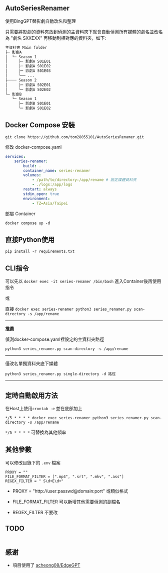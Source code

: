 ## AutoSeriesRenamer
使用BingGPT替影劇自動改名和整理

只需要將影劇的資料夾放到偵測的主資料夾下就會自動偵測所有媒體的劇名並改名為 "劇名 SXXEXX" 再移動到相對應的資料夾，如下:
```bash
主資料夾 Main folder
├─ 影劇A
│  └─ Season 1
│     ├─ 影劇A S01E01
│     ├─ 影劇A S01E02
│     ├─ 影劇A S01E03
│     └── ...
├──── Season 2
│     ├─ 影劇A S02E01
│     └─ 影劇A S02E02
└─ 影劇B
   └─ Season 1
      ├─ 影劇B S01E01
      └─ 影劇A S01E02
```

## Docker Compose 安裝

`git clone https://github.com/tom28055101/AutoSeriesRenamer.git`

修改 docker-compose.yaml
```yml
services:
    series-renamer:
        build: .
        container_name: series-renamer
        volumes:
            - /path/to/directory:/app/rename # 設定媒體資料夾
            - ./logs:/app/logs
        restart: always
        stdin_open: true
        environment:
            - TZ=Asia/Taipei
```

部屬 Container

`docker compose up -d`

## 直接Python使用
`pip install -r requirements.txt`

## CLI指令

可以先以 `docker exec -it series-renamer /bin/bash` 進入Container後再使用指令

或

直接 `docker exec series-renamer python3 series_renamer.py scan-directory -s /app/rename`

--------------------------------------------------------------------------------------------

__**推薦**__

偵測docker-compose.yaml裡設定的主資料夾路徑    

`python3 series_renamer.py scan-directory -s /app/rename`

--------------------------------------------------------------------------------------------

僅改名單獨資料夾底下媒體

`python3 series_renamer.py single-directory -d 路徑`

--------------------------------------------------------------------------------------------


## 定時自動啟用方法

在Host上使用`crontab -e` 並在底部加上

`*/5 * * * * docker exec series-renamer python3 series_renamer.py scan-directory -s /app/rename`

`*/5 * * * *` 可替換為其他頻率

## 其他參數
可以修改目錄下的 `.env` 檔案
```
PROXY = ""
FILE_FORMAT_FILTER = [".mp4", ".srt", ".mkv", ".ass"] 
REGEX_FILTER = " S\d+E\d+"
```
- PROXY = "http://user:passwd@domain:port" 或類似格式

- FILE_FORMAT_FILTER 可以新增其他需要偵測的副檔名

- REGEX_FILTER 不要改

## TODO
```

```
## 感谢
- 項目使用了 [acheong08/EdgeGPT](https://github.com/acheong08/EdgeGPT)
